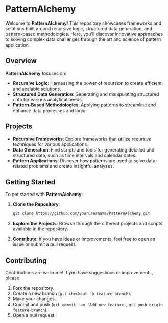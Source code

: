 # **PatternAlchemy**

Welcome to **PatternAlchemy**! This repository showcases frameworks and solutions built around recursive logic, structured data generation, and pattern-based methodologies. Here, you'll discover innovative approaches to solving complex data challenges through the art and science of pattern application.

## **Overview**

**PatternAlchemy** focuses on:

- **Recursive Logic**: Harnessing the power of recursion to create efficient and scalable solutions.
- **Structured Data Generation**: Generating and manipulating structured data for various analytical needs.
- **Pattern-Based Methodologies**: Applying patterns to streamline and enhance data processes and logic.

## **Projects**

- **Recursive Frameworks**: Explore frameworks that utilize recursive techniques for various applications.
- **Data Generation**: Find scripts and tools for generating detailed and structured data, such as time intervals and calendar dates.
- **Pattern Applications**: Discover how patterns are used to solve data-related problems and create insightful analyses.

## **Getting Started**

To get started with **PatternAlchemy**:

1. **Clone the Repository**:
   ```bash
   git clone https://github.com/yourusername/PatternAlchemy.git
2. **Explore the Projects**: Browse through the different projects and scripts available in the repository.

3. **Contribute**: If you have ideas or improvements, feel free to open an issue or submit a pull request.

## **Contributing**
Contributions are welcome! If you have suggestions or improvements, please:

1. Fork the repository.
2. Create a new branch (`git checkout -b feature-branch`).
3. Make your changes.
4. Commit and push (`git commit -am 'Add new feature'`, `git push origin feature-branch`).
5. Open a pull request.
